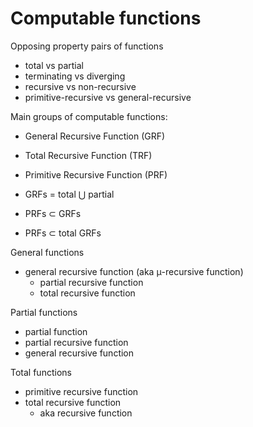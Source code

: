 # Computable functions

Opposing property pairs of functions
- total vs partial
- terminating vs diverging
- recursive vs non-recursive
- primitive-recursive vs general-recursive


Main groups of computable functions:
- General Recursive Function   (GRF)
- Total Recursive Function     (TRF)
- Primitive Recursive Function (PRF)

- GRFs = total ⋃ partial
- PRFs ⊂ GRFs
- PRFs ⊂ total GRFs




General functions
- general recursive function
  (aka μ-recursive function)
  - partial recursive function
  - total recursive function



Partial functions
- partial function
- partial recursive function
- general recursive function

Total functions
- primitive recursive function
- total recursive function
  - aka recursive function
